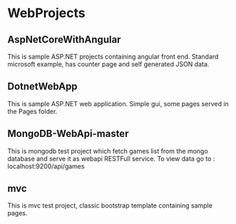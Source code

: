 # WebProjects

## AspNetCoreWithAngular
This is sample ASP.NET projects containing angular front end. Standard microsoft example, has counter page and self generated JSON data.

## DotnetWebApp
This is sample ASP.NET web application. Simple gui, some pages served in the Pages folder. 

## MongoDB-WebApi-master
This is mongodb test project which fetch games list from the mongo database and serve it as webapi RESTFull service.
To view data go to : localhost:9200/api/games

## mvc
This is mvc test project, classic bootstrap template containing sample pages.


